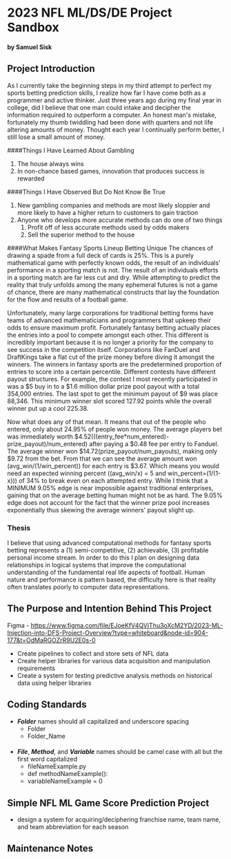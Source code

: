 # 2023 NFL ML/DS/DE Project Sandbox
#### by Samuel Sisk
###

## Project Introduction
As I currently take the beginning steps in my third attempt to perfect my sports betting prediction skills, I realize how far I have come both as a programmer and active thinker.
Just three years ago during my final year in college, did I believe that one man could intake and decipher the information required to outperform a computer. An honest man's mistake,
fortunately my thumb twiddling had been done with quarters and not life altering amounts of money. Thought each year I continually perform better, I still lose a small amount of money.

####Things I Have Learned About Gambling
1) The house always wins
2) In non-chance based games, innovation that produces success is rewarded

####Things I Have Observed But Do Not Know Be True
1) New gambling companies and methods are most likely sloppier and more likely to have a higher return to customers to gain traction
2) Anyone who develops more accurate methods can do one of two things
   1) Profit off of less accurate methods used by odds makers
   2) Sell the superior method to the house
   
####What Makes Fantasy Sports Lineup Betting Unique
The chances of drawing a spade from a full deck of cards is 25%. This is a purely mathematical game with perfectly known odds, the result of an individuals' performance in a sporting match
is not. The result of an individuals efforts in a sporting match are far less cut and dry. While attempting to predict the reality that truly unfolds among the many ephemeral futures
is not a game of chance, there are many mathematical constructs that lay the foundation for the flow and results of a football game.

Unfortunately, many large corporations for traditional betting forms have teams of advanced mathematicians and programmers that upkeep their odds to ensure maximum profit. Fortunately fantasy
betting actually places the entries into a pool to compete amongst each other. This different is incredibly important because it is no longer a priority for the company to see success in the
competition itself. Corporations like FanDuel and DraftKings take a flat cut of the prize money before diving it amongst the winners. The winners in fantasy sports are the predetermined proportion
of entries to score into a certain percentile. Different contests have different payout structures. For example, the contest I most recently participated in was a $5 buy in to a $1.6 million dollar
prize pool payout with a total 354,000 entries. The last spot to get the minimum payout of $9 was place 88,346. This minimum winner slot scored 127.92 points while the overall winner put up a 
cool 225.38. 

Now what does any of that mean. It means that out of the people who entered, only about 24.95% of people won money. The average players bet was immediately worth $4.52(((entry_fee*num_entered)-prize_payout)/num_entered) after paying a $0.48 fee per entry 
to Fanduel. The average winner won $14.72(prize_payout/num_payouts), making only $9.72 from the bet. From that we can see the average amount won (avg_win/(1/win_percent)) for each entry is $3.67. Which means you would need
an expected winning percent ((avg_win/x) = 5 and win_percent=(1/(1-x))) of 34% to break even on each attempted entry. While I think that a MINIMUM 9.05% edge is near impossible against traditional enterprises, gaining that
on the average betting human might not be as hard. The 9.05% edge does not account for the fact that the winner prize pool increases exponentially thus skewing the average winners' payout slight up.

 
### Thesis
I believe that using advanced computational methods for fantasy sports betting represents a (1) semi-competitive, (2) achievable, (3) profitable personal income stream. In order to do this I plan on
designing data relationships in logical systems that improve the computational understanding of the fundamental real life aspects of football. Human nature and performance is pattern based, the difficulty
here is that reality often translates poorly to computer data representations.











###
## The Purpose and Intention Behind This Project ##
Figma - https://www.figma.com/file/EJoeKfV4QVjThu3oXcM2YD/2023-ML-Injection-into-DFS-Project-Overview?type=whiteboard&node-id=904-177&t=OdMaRGOZrR9U2E0s-0
- Create pipelines to collect and store sets of NFL data
- Create helper libraries for various data acquisition and manipulation requirements
- Create a system for testing predictive analysis methods on historical data using helper libraries

###
## Coding Standards
- ***Folder*** names should all capitalized and underscore spacing
  - Folder
  - Folder_Name
####
- ***File***, ***Method***, and ***Variable*** names should be camel case with all but the first word capitalized
  - fileNameExample.py
  - def methodNameExample():
  - variableNameExample = 0


###
## Simple NFL ML Game Score Prediction Project
- design a system for acquiring/deciphering franchise name, team name, and team abbreviation for each season

###
## Maintenance Notes
